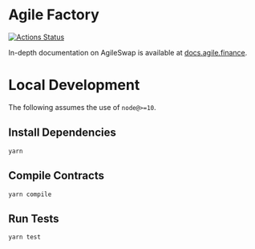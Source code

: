 # Agile Factory

[![Actions Status](https://github.com/agiledefi/agile-swap-core/workflows/CI/badge.svg)](https://github.com/agiledefi/agile-swap-core/actions)

In-depth documentation on AgileSwap is available at [docs.agile.finance](https://docs.agile.finance/).

# Local Development

The following assumes the use of `node@>=10`.

## Install Dependencies

`yarn`

## Compile Contracts

`yarn compile`

## Run Tests

`yarn test`
